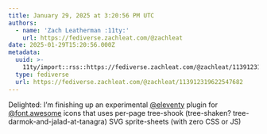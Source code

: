 ```yaml
---
title: January 29, 2025 at 3:20:56 PM UTC
authors:
  - name: 'Zach Leatherman :11ty:'
    url: https://fediverse.zachleat.com/@zachleat
date: 2025-01-29T15:20:56.000Z
metadata:
  uuid: >-
    11ty/import::rss::https://fediverse.zachleat.com/@zachleat/113912319622547682
  type: fediverse
  url: https://fediverse.zachleat.com/@zachleat/113912319622547682
---
```

Delighted: I’m finishing up an experimental [@eleventy](https://fosstodon.org/@eleventy) plugin for [@font.awesome](https://threads.net/@font.awesome/) icons that uses per-page tree-shook (tree-shaken? tree-darmok-and-jalad-at-tanagra) SVG sprite-sheets (with zero CSS or JS)